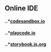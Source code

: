 ## Online IDE 

#### ..*[codesandbox.io](https://codesandbox.io/)
#### ..*[playcode.io](https://playcode.io/)
#### ..*[storybook.js.org](storybook.js.org)
